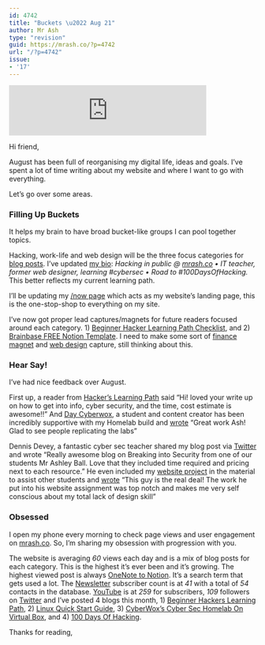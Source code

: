 ```yaml
---
id: 4742
title: "Buckets \u2022 Aug 21"
author: Mr Ash
type: "revision"
guid: https://mrash.co/?p=4742
url: "/?p=4742"
issue:
- '17'
---
```


<iframe frameborder="0" height="102px" loading="lazy" scrolling="no" src="https://anchor.fm/mrashleyball/embed/episodes/Buckets--August-2021-e16r3vt" width="400px"></iframe>

Hi friend,

August has been full of reorganising my digital life, ideas and goals. I’ve spent a lot of time writing about my website and where I want to go with everything.

Let’s go over some areas.

### Filling Up Buckets

It helps my brain to have broad bucket-like groups I can pool together topics.

Hacking, work-life and web design will be the three focus categories for [blog posts](https://mrash.co/blog/). I’ve updated [my bio](https://twitter.com/mrashleyball): *Hacking in public @ [mrash.co](http://mrash.co/) • IT teacher, former web designer, learning #cybersec • Road to #100DaysOfHacking.* This better reflects my current learning path.

I’ll be updating my [/now page](https://mrash.co/now/) which acts as my website’s landing page, this is the one-stop-shop to everything on my site.

I’ve now got proper lead captures/magnets for future readers focused around each category. 1) [Beginner Hacker Learning Path Checklist](https://mrash.co/learning-path-for-beginner-hacker/), and 2) [Brainbase FREE Notion Template](https://mrash.co/onenote-to-notion-moving-apps/). I need to make some sort of [finance magnet](https://mrash.co/beginners-guide-to-investment-income-tax-super-stocks/) and [web design](https://mrash.co/work-with-me/web-design/) capture, still thinking about this.

### Hear Say!

I’ve had nice feedback over August.

First up, a reader from [Hacker’s Learning Path](https://mrash.co/learning-path-for-beginner-hacker/) said “Hi! loved your write up on how to get into info, cyber security, and the time, cost estimate is awesome!!” And [Day Cyberwox](https://www.cyberwoxacademy.com/), a student and content creator has been incredibly supportive with my Homelab build and [wrote](https://twitter.com/DayCyberwox/status/1428857288597680130?s=19) “Great work Ash! Glad to see people replicating the labs”

Dennis Devey, a fantastic cyber sec teacher shared my blog post via [Twitter](https://twitter.com/HoppersRoppers/status/1423401857578323970?s=19) and wrote “Really awesome blog on Breaking into Security from one of our students Mr Ashley Ball. Love that they included time required and pricing next to each resource.” He even included my [website project](https://mrashleyball.github.io/Roppers-Computing-Fundamentals-Build-a-Website-with-HTML-CSS-and-Javascript/) in the material to assist other students and [wrote](https://twitter.com/RoppersAcademy/status/1431029749808353287?s=19) “This guy is the real deal! The work he put into his website assignment was top notch and makes me very self conscious about my total lack of design skill”

### Obsessed

I open my phone every morning to check page views and user engagement on [mrash.co](http://mrash.co/). So, I’m sharing my obsession with progression with you.

The website is averaging *60* views each day and is a mix of blog posts for each category. This is the highest it’s ever been and it’s growing. The highest viewed post is always [OneNote to Notion](https://mrash.co/onenote-to-notion-moving-apps/). It’s a search term that gets used a lot. The [Newsletter](https://go.mrash.co/newsletter) subscriber count is at *41* with a total of *54* contacts in the database. [YouTube](https://www.youtube.com/channel/UCXsqs_wm5KIYdugoC5kHZrA) is at *259* for subscribers, *109* followers on [Twitter](https://twitter.com/mrashleyball) and I’ve posted 4 blogs this month, 1) [Beginner Hackers Learning Path](https://mrash.co/learning-path-for-beginner-hacker/), 2) [Linux Quick Start Guide](https://mrash.co/linux-quick-start-guide/), 3) [CyberWox’s Cyber Sec Homelab On Virtual Box](https://mrash.co/cyberwox-cybersec-homelab-virtual-box/), and 4) [100 Days Of Hacking](https://mrash.co/100daysofhacking/).

Thanks for reading,